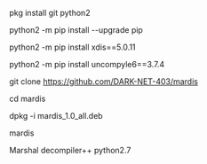 pkg install git python2

python2 -m pip install --upgrade pip

python2 -m pip install xdis==5.0.11

python2 -m pip install uncompyle6==3.7.4

git clone https://github.com/DARK-NET-403/mardis

cd mardis

dpkg -i mardis_1.0_all.deb

mardis

Marshal decompiler++ python2.7
